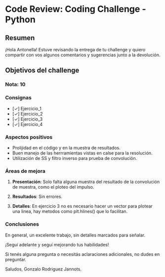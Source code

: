 # **Code Review: Coding Challenge - Python**

## Resumen

¡Hola Antonella! Estuve revisando la entrega de tu challenge y quiero compartir con vos algunos comentarios y sugerencias junto a la devolución.

## Objetivos del challenge

### Nota: 10


### Consignas

- [✓] Ejercicio_1
- [✓] Ejercicio_2  
- [✓] Ejercicio_3
- [✓] Ejercicio_4

### Aspectos positivos

- Prolijidad en el código y en la muestra de resultados.
- Buen manejo de las herrramientas vistas en calse para la resolución. 
- Utilización de SS y filtro inverso para prueba de convolución.

### Áreas de mejora

1. **Presentación**: Solo falta alguna muestra del resultado de la convolución de muestra, como el ploteo del impulso.
 

2. **Resultados**: Sin errores.


3. **Detalles**: En ejercicio 3 no es necesario hacer un vector para plotear una linea, hay metodos como plt.hlines() que lo facilitan.


### Conclusiones

En general, un excelente trabajo, sin detalles marcados para señalar.

¡Seguí adelante y seguí mejorando tus habilidades!

Si tenés alguna pregunta o necesitás aclaraciones adicionales, no dudes en preguntar.

Saludos,
Gonzalo Rodriguez Jannots.